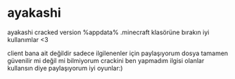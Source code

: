 # ayakashi
ayakashi cracked version
%appdata% .minecraft klasörüne bırakın iyi kullanımlar <3 

client bana ait değildir sadece ilgilenenler için paylaşıyorum dosya tamamen güvenilir mi değil mi bilmiyorum crackini ben yapmadım ilgisi olanlar kullansın diye paylaşıyorum iyi oyunlar:)
